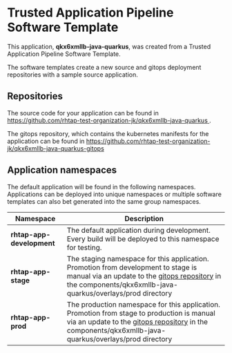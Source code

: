 # Trusted Application Pipeline Software Template

This application, **qkx6xmllb-java-quarkus**, was created from a Trusted Application Pipeline Software Template.

The software templates create a new source and gitops deployment repositories with a sample source application. 

## Repositories

The source code for your application can be found in [https://github.com/rhtap-test-organization-jk/qkx6xmllb-java-quarkus ](https://github.com/rhtap-test-organization-jk/qkx6xmllb-java-quarkus ).
 
The gitops repository, which contains the kubernetes manifests for the application can be found in 
[https://github.com/rhtap-test-organization-jk/qkx6xmllb-java-quarkus-gitops ](https://github.com/rhtap-test-organization-jk/qkx6xmllb-java-quarkus-gitops ) 

## Application namespaces 

The default application will be found in the following namespaces. Applications can be deployed into unique namespaces or multiple software templates can also bet generated into the same group namespaces.  

|  Namespace   |  Description   |  
| -------- | -------- |   
| **rhtap-app-development** | The default application during development. Every build will be deployed to this namespace for testing. | 
| **rhtap-app-stage** | The staging namespace for this application. Promotion from development to stage is manual via an update to the [gitops repository](https://github.com/rhtap-test-organization-jk/qkx6xmllb-java-quarkus-gitops ) in the components/qkx6xmllb-java-quarkus/overlays/prod directory |  
| **rhtap-app-prod** | The production namespace for this application. Promotion from stage to production is manual via an update to the [gitops repository](https://github.com/rhtap-test-organization-jk/qkx6xmllb-java-quarkus-gitops ) in the components/qkx6xmllb-java-quarkus/overlays/prod directory | 